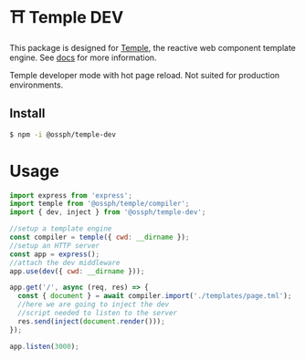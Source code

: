 # ⛩️ Temple DEV

This package is designed for [Temple](https://github.com/OSSPhilippines/temple),
the reactive web component template engine. See [docs](https://github.com/OSSPhilippines/temple)
for more information.

Temple developer mode with hot page reload. 
Not suited for production environments.

## Install

```bash
$ npm -i @ossph/temple-dev
```

# Usage

```js
import express from 'express';
import temple from '@ossph/temple/compiler';
import { dev, inject } from '@ossph/temple-dev';

//setup a template engine
const compiler = temple({ cwd: __dirname });
//setup an HTTP server
const app = express();
//attach the dev middleware
app.use(dev({ cwd: __dirname }));

app.get('/', async (req, res) => {
  const { document } = await compiler.import('./templates/page.tml');
  //here we are going to inject the dev 
  //script needed to listen to the server
  res.send(inject(document.render()));
});

app.listen(3000);
```